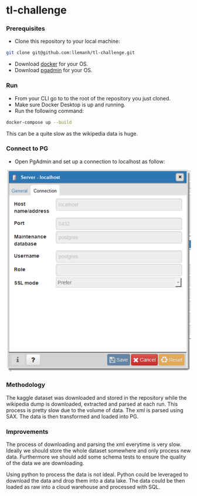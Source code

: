 # tl-challenge

### Prerequisites
- Clone this repository to your local machine: 

```bash
git clone git@github.com:llemanh/tl-challenge.git
```

- Download [docker](https://docs.docker.com/get-docker/) for your OS.
- Download [pgadmin](https://www.pgadmin.org/download/) for your OS.

### Run
- From your CLI go to to the root of the repository you just cloned.
- Make sure Docker Desktop is up and running.
- Run the following command:

```bash
docker-compose up --build
```

This can be a quite slow as the wikipedia data is huge. 

### Connect to PG

- Open PgAdmin and set up a connection to localhost as follow:

![image](server.png)

### Methodology

The kaggle dataset was downloaded and stored in the repository while the wikipedia dump is downloaded, extracted and parsed at each run. This process is pretty slow due to the volume of data. The xml is parsed using SAX. The data is then transformed and loaded into PG. 

### Improvements

The process of downloading and parsing the xml everytime is very slow. Ideally we should store the whole dataset somewhere and only process new data. Furthermore we should add some schema tests to ensure the quality of the data we are downloading. 





Using python to process the data is not ideal. Python could be leveraged to download the data and drop them into a data lake. The data could be then loaded as raw into a cloud warehouse and processed with SQL. 





